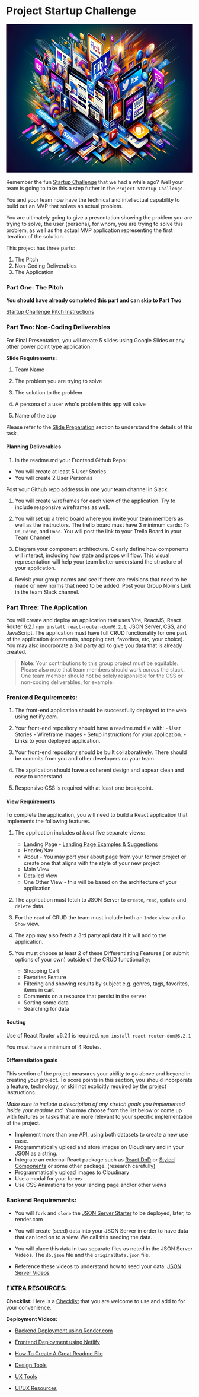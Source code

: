 # Project Startup Challenge

<img src="ads_600x400.png" width="600" height="400">

Remember the fun [Startup Challenge](https://github.com/10-3-pursuit/startup-challenge) that we had a while ago? Well your team is going to take this a step futher in the `Project Startup Challenge.`

You and your team now have the technical and intellectual capability to build out an MVP that solves an actual problem.

You are ultimately going to give a presentation showing the problem you are trying to solve, the user (persona), for whom, you are trying to solve this problem, as well as the actual MVP application representing the first iteration of the solution.

This project has three parts:

1. The Pitch
1. Non-Coding Deliverables
1. The Application

### Part One: The Pitch

**You should have already completed this part and can skip to Part Two**

[Startup Challenge Pitch Instructions](https://github.com/10-3-pursuit/project-startup-challenge/blob/main/README.md)

### Part Two: Non-Coding Deliverables

For Final Presentation, you will create 5 slides using Google Slides or any other power point type application.

**Slide Requirements:**

1. Team Name

1. The problem you are trying to solve

1. The solution to the problem

1. A persona of a user who's problem this app will solve

1. Name of the app

Please refer to the [Slide Preparation](slide-prep.md) section to understand the details of this task.

#### Planning Deliverables

1. In the readme.md your Frontend Github Repo:

- You will create at least 5 User Stories
- You will create 2 User Personas

Post your Github repo addresss in one your team channel in Slack.

1. You will create wireframes for each view of the application. Try to include responsive wireframes as well.

1. You will set up a trello board where you invite your team members as well as the instructors. The trello board must have 3 minimum cards: `To Do`, `Doing`, and `Done`. You will post the link to your Trello Board in your Team Channel

1. Diagram your component architecture. Clearly define how components will interact, including how state and props will flow. This visual representation will help your team better understand the structure of your application.

1. Revisit your group norms and see if there are revisions that need to be made or new norms that need to be added. Post your Group Norms Link in the team Slack channel.

### Part Three: The Application

You will create and deploy an application that uses Vite, ReactJS, React Router 6.2.1 `npm install react-router-dom@6.2.1`, JSON Server, CSS, and JavaScript. The application must have full CRUD functionality for one part of the application (comments, shopping cart, favorites, etc, your choice). You may also incorporate a 3rd party api to give you data that is already created.

> **Note**: Your contributions to this group project must be equitable.
> Please also note that team members should work _across_ the stack. One team member should not be solely responsible for the CSS or non-coding deliverables, for example.

### Frontend Requirements:

1. The front-end application should be successfully deployed to the web using netlify.com.

1. Your front-end repository should have a readme.md file with: - User Stories - Wireframe images - Setup instructions for your application. - Links to your deployed application.

1. Your front-end repository should be built collaboratively. There should be commits from you and other developers on your team.

1. The application should have a coherent design and appear clean and easy to understand.

1. Responsive CSS is required with at least one breakpoint.

#### View Requirements

To complete the application, you will need to build a React application that implements the following features.

1. The application includes _at least_ five separate views:

   - Landing Page - [Landing Page Examples & Suggestions](https://www.wix.com/blog/best-landing-page-examples?utm_source=google&)
   - Header/Nav
   - About - You may port your about page from your former project or create one that aligns with the style of your new project
   - Main View
   - Detailed View
   - One Other View - this will be based on the architecture of your application

1. The application must fetch to JSON Server to `create`, `read`, `update` and `delete` data.

1. For the `read` of CRUD the team must include both an `Index` view and a `Show` view.

1. The app may also fetch a 3rd party api data if it will add to the application.

1. You must choose at least 2 of these Differentiating Features ( or submit options of your own) outside of the CRUD functionality:

   - Shopping Cart
   - Favorites Feature
   - Filtering and showing results by subject e.g. genres, tags, favorites, items in cart
   - Comments on a resource that persist in the server
   - Sorting some data
   - Searching for data

#### Routing

Use of React Router v6.2.1 is required. `npm install react-router-dom@6.2.1`

You must have a minimum of 4 Routes.

#### Differentiation goals

This section of the project measures your ability to go above and beyond in creating your project. To score points in this section, you should incorporate a feature, technology, or skill not explicitly required by the project instructions.

_Make sure to include a description of any stretch goals you implemented inside your readme.md._ You may choose from the list below or come up with features or tasks that are more relevant to your specific implementation of the project.

- Implement more than one API, using both datasets to create a new use case.
- Programmatically upload and store images on Cloudinary and in your JSON as a string.
- Integrate an external React package such as [React DnD](https://react-dnd.github.io/react-dnd/about) or [Styled Components](https://styled-components.com/) or some other package. (research carefully)
- Programmatically upload images to Cloudinary
- Use a modal for your forms
- Use CSS Animations for your landing page and/or other views

### Backend Requirements:

- You will `fork` and `clone` the [JSON Server Starter](https://github.com/10-3-pursuit/json-server-starter) to be deployed, later, to render.com
- You will create (seed) data into your JSON Server in order to have data that can load on to a view. We call this seeding the data.

- You will place this data in two separate files as noted in the JSON Server Videos. The `db.json` file and the `originalData.json` file.

- Reference these videos to understand how to seed your data: [JSON Server Videos](https://github.com/10-3-pursuit/10-3-resources/blob/main/json-server.md)

### EXTRA RESOURCES:

**Checklist:**
Here is a [Checklist](checklist.md) that you are welcome to use and add to for your convenience.

**Deployment Videos:**

- [Backend Deployment using Render.com](https://github.com/10-3-pursuit/10-3-resources/blob/main/render-deployment.md)
- [Frontend Deployment using Netlify](https://github.com/10-3-pursuit/10-3-resources/blob/main/netlify-deployment.md)

- [How To Create A Great Readme File](https://github.com/matiassingers/awesome-readme)

- [Design Tools](https://github.com/10-3-pursuit/10-3-resources/tree/main/project-tools)

- [UX Tools](https://github.com/10-3-pursuit/10-3-resources/blob/main/ux-tools.md)

- [UI/UX Resources](https://github.com/10-3-pursuit/10-3-resources/blob/main/user-experience.md)
